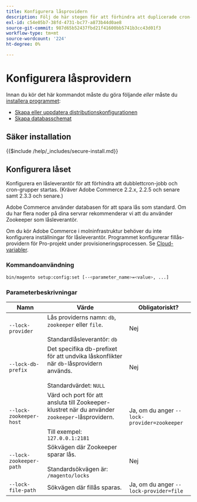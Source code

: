 ```yaml
---
title: Konfigurera låsprovidern
description: Följ de här stegen för att förhindra att duplicerade cron-jobb och cron-grupper körs på din Adobe Commerce-distribution.
exl-id: c54e05b7-38fd-4731-bc77-a873b44d0ae8
source-git-commit: 987d65b52437fbd21f41600bb5741b3cc43d01f3
workflow-type: tm+mt
source-wordcount: '224'
ht-degree: 0%

---
```


# Konfigurera låsprovidern

Innan du kör det här kommandot måste du göra följande *eller* måste du [installera programmet](../advanced.md):

* [Skapa eller uppdatera distributionskonfigurationen](deployment.md)
* [Skapa databasschemat](database.md)

## Säker installation

{{$include /help/_includes/secure-install.md}}

## Konfigurera låset

Konfigurera en låsleverantör för att förhindra att dubblettcron-jobb och cron-grupper startas. (Kräver Adobe Commerce 2.2.x, 2.2.5 och senare samt 2.3.3 och senare.)

Adobe Commerce använder databasen för att spara lås som standard. Om du har flera noder på dina servrar rekommenderar vi att du använder Zookeeper som låsleverantör.

Om du kör Adobe Commerce i molninfrastruktur behöver du inte konfigurera inställningar för låsleverantör. Programmet konfigurerar fillås-providern för Pro-projekt under provisioneringsprocessen. Se [Cloud-variabler](https://experienceleague.adobe.com/en/docs/commerce-cloud-service/user-guide/configure/env/stage/variables-cloud).

### Kommandoanvändning

```bash
bin/magento setup:config:set [--<parameter_name>=<value>, ...]
```

### Parameterbeskrivningar

| Namn | Värde | Obligatoriskt? |
|--- |--- |--- |
| `--lock-provider` | Lås providerns namn: `db`, `zookeeper` eller `file`.<br><br>Standardlåsleverantör: `db` | Nej |
| `--lock-db-prefix` | Det specifika db-prefixet för att undvika låskonflikter när `db`-låsprovidern används.<br><br>Standardvärdet: `NULL` | Nej |
| `--lock-zookeeper-host` | Värd och port för att ansluta till Zookeeper-klustret när du använder `zookeeper`-låsprovidern.<br><br>Till exempel: `127.0.0.1:2181` | Ja, om du anger `--lock-provider=zookeeper` |
| `--lock-zookeeper-path` | Sökvägen där Zookeeper sparar lås.<br><br>Standardsökvägen är: `/magento/locks` | Nej |
| `--lock-file-path` | Sökvägen där fillås sparas. | Ja, om du anger `--lock-provider=file` |
